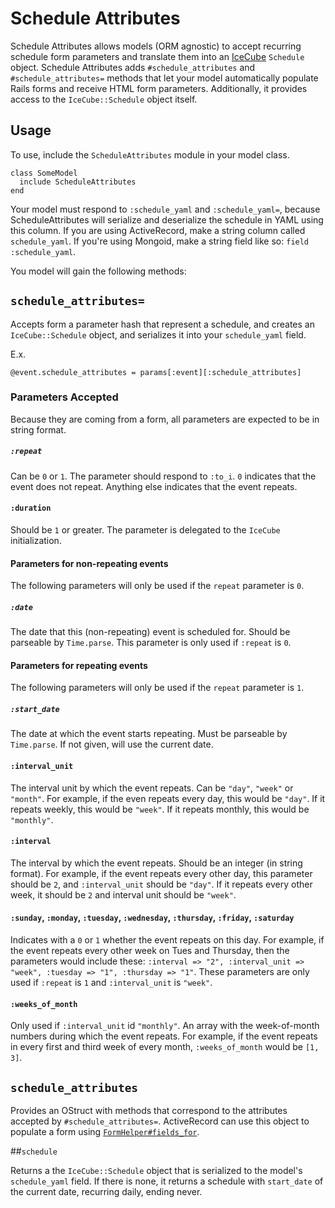 # Schedule Attributes

Schedule Attributes allows models (ORM agnostic) to accept recurring schedule form parameters and translate them into an [IceCube](https://github.com/seejohnrun/ice_cube/) `Schedule` object. Schedule Attributes adds `#schedule_attributes` and `#schedule_attributes=` methods that let your model automatically populate Rails forms and receive HTML form parameters. Additionally, it provides access to the `IceCube::Schedule` object itself.

## Usage

To use, include the `ScheduleAttributes` module in your model class.

    class SomeModel
      include ScheduleAttributes
    end

Your model must respond to `:schedule_yaml` and `:schedule_yaml=`, because ScheduleAttributes will serialize and deserialize the schedule in YAML using this column.  If you are using ActiveRecord, make a string column called `schedule_yaml`. If you're using Mongoid, make a string field like so: `field :schedule_yaml`.

You model will gain the following methods:

## `schedule_attributes=`

Accepts form a parameter hash that represent a schedule, and creates an `IceCube::Schedule` object, and serializes it into your `schedule_yaml` field.

E.x.

    @event.schedule_attributes = params[:event][:schedule_attributes]

### Parameters Accepted

Because they are coming from a form, all parameters are expected to be in string format.

##### `:repeat`

Can be `0` or `1`. The parameter should respond to `:to_i`. `0` indicates that the event does not repeat. Anything else indicates that the event repeats.

#### `:duration`

Should be `1` or greater.  The parameter is delegated to the `IceCube` initialization.

#### Parameters for non-repeating events

The following parameters will only be used if the `repeat` parameter is `0`.

##### `:date`

The date that this (non-repeating) event is scheduled for. Should be parseable by `Time.parse`. This parameter is only used if `:repeat` is `0`.

#### Parameters for repeating events

The following parameters will only be used if the `repeat` parameter is `1`.

##### `:start_date`

The date at which the event starts repeating. Must be parseable by `Time.parse`. If not given, will use the current date.

#### `:interval_unit`

The interval unit by which the event repeats. Can be `"day"`, `"week"` or `"month"`. For example, if the even repeats every day, this would be `"day"`. If it repeats weekly, this would be `"week"`. If it repeats monthly, this would be `"monthly"`.

#### `:interval`

The interval by which the event repeats. Should be an integer (in string format). For example, if the event repeats every other day, this parameter should be `2`, and `:interval_unit` should be `"day"`. If it repeats every other week, it should be `2` and interval unit should be `"week"`.

#### `:sunday`, `:monday`, `:tuesday`, `:wednesday`, `:thursday`, `:friday`, `:saturday`

Indicates with a `0` or `1` whether the event repeats on this day. For example, if the event repeats every other week on Tues and Thursday, then the parameters would include these: `:interval => "2", :interval_unit => "week", :tuesday => "1", :thursday => "1"`. These parameters are only used if `:repeat` is `1` and `:interval_unit` is `"week"`.

#### `:weeks_of_month`
Only used if `:interval_unit` id `"monthly"`. An array with the week-of-month numbers during which the event repeats. For example, if the event repeats in every first and third week of every month, `:weeks_of_month` would be `[1, 3]`.

## `schedule_attributes`

Provides an OStruct with methods that correspond to the attributes accepted by `#schedule_attributes=`. ActiveRecord can use this object to populate a form using [`FormHelper#fields_for`](http://apidock.com/rails/ActionView/Helpers/FormHelper/fields_for).

##`schedule`

Returns a the `IceCube::Schedule` object that is serialized to the model's `schedule_yaml` field. If there is none, it returns a schedule with `start_date` of the current date, recurring daily, ending never.
